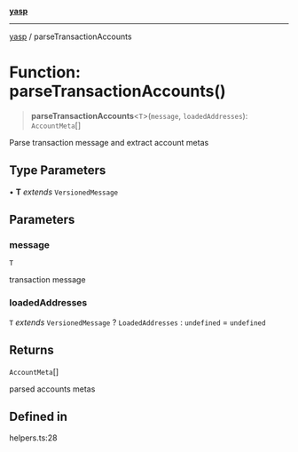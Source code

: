 [**yasp**](../README.md)

***

[yasp](../README.md) / parseTransactionAccounts

# Function: parseTransactionAccounts()

> **parseTransactionAccounts**\<`T`\>(`message`, `loadedAddresses`): `AccountMeta`[]

Parse transaction message and extract account metas

## Type Parameters

• **T** *extends* `VersionedMessage`

## Parameters

### message

`T`

transaction message

### loadedAddresses

`T` *extends* `VersionedMessage` ? `LoadedAddresses` : `undefined` = `undefined`

## Returns

`AccountMeta`[]

parsed accounts metas

## Defined in

helpers.ts:28
